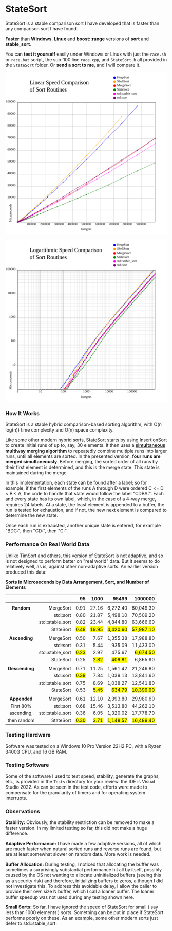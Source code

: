 # StateSort

StateSort is a stable comparison sort I have developed that is faster than any comparison sort I have found.

**Faster** than **Windows**, **Linux** and **boost\:\:range** versions of **sort** and **stable_sort**.

You can **test it yourself** easily under Windows or Linux with just the `race.sh` or `race.bat` script, the sub-100 line `race.cpp`, and `StateSort.h` all provided in the `StateSort` folder. Or **send a sort to me**, and I will compare it.

![Linear Race Results](./Tests/Graph/Results_2025-03-07_16-49.Linear.svg)

![Logarithmic Race Results](./Tests/Graph/Results_2025-03-07_16-49.Logarithmic.svg)

### How It Works

StateSort is a stable hybrid comparison-based sorting algorithm, with O(n log(n)) time complexity and O(n) space complexity.

Like some other modern hybrid sorts, StateSort starts by using InsertionSort to create initial runs of up to, say, 30 elements. It then uses a **<u>simultaneous</u> multiway merging algorithm** to repeatedly combine multiple runs into larger runs, until all elements are sorted.
In the presented version, **four runs are merged simultaneously**. Before merging, the sorted order of all runs by their first element is determined, and this is the merge state. This state is maintained during the merge.

In this implementation, each state can be found after a label; so for example, if the first elements of the runs A through D were ordered C <= D < B < A, the code to handle that state would follow the label "CDBA:".
Each and every state has its own label, which, in the case of a 4-way merge, requires 24 labels. At a state, the least element is appended to a buffer, the run is tested for exhaustion, and if not, the new next element is compared to determine the new state.

Once each run is exhausted, another unique state is entered, for example "BDC:", then "CD:", then "C:".

### Performance On Real World Data

Unlike TimSort and others, this version of StateSort is not adaptive, and so is not designed to perform better on "real world" data. But it seems to do relatively well, as is, against other non-adaptive sorts. An earlier version produced this data:

**Sorts in Microseconds by Data Arrangement, Sort, and Number of Elements**

|                |                  | 95                | 1000               | 95499                 | 1000000                |
|:--------------:| ----------------:| -----------------:| ------------------:| ---------------------:| ----------------------:|
|                |                  |                   |                    |                       |                        |
| **Random**     | MergeSort        | 0.91              | 27.16              | 6,272.40              | 80,049.30              |
|                | std::sort        | 0.80              | 21.87              | 5,498.10              | 70,509.20              |
|                | std::stable_sort | 0.82              | 23.44              | 4,844.80              | 63,666.60              |
|                | StateSort        | <mark>0.48</mark> | <mark>19.95</mark> | <mark>4,420.60</mark> | <mark>57,987.10</mark> |
|                |                  |                   |                    |                       |                        |
| **Ascending**  | MergeSort        | 0.50              | 7.67               | 1,355.38              | 17,988.80              |
|                | std::sort        | 0.31              | 5.44               | 935.09                | 11,433.00              |
|                | std::stable_sort | <mark>0.23</mark> | 2.97               | 475.67                | <mark>6,674.50</mark>  |
|                | StateSort        | 0.25              | <mark>2.82</mark>  | <mark>409.81</mark>   | 6,865.90               |
|                |                  |                   |                    |                       |                        |
| **Descending** | MergeSort        | 0.71              | 11.25              | 1,561.42              | 21,246.80              |
|                | std::sort        | <mark>0.39</mark> | 7.84               | 1,039.13              | 13,841.60              |
|                | std::stable_sort | 0.75              | 8.69               | 1,038.27              | 12,541.80              |
|                | StateSort        | 0.53              | <mark>5.45</mark>  | <mark>634.79</mark>   | <mark>10,399.90</mark> |
|                |                  |                   |                    |                       |                        |
| **Appended**   | MergeSort        | 0.61              | 12.10              | 2,393.80              | 29,980.60              |
| First 80%      | std::sort        | 0.68              | 15.46              | 3,513.80              | 44,262.10              |
| ascending,     | std::stable_sort | 0.36              | 6.05               | 1,320.02              | 17,778.70              |
| then random    | StateSort        | <mark>0.30</mark> | <mark>3.71</mark>  | <mark>1,148.57</mark> | <mark>16,489.40</mark> |

### Testing Hardware

Software was tested on a Windows 10 Pro Version 22H2 PC, with a Ryzen 3400G CPU, and 16 GB RAM.

### Testing Software

Some of the software I used to test speed, stability, generate the graphs, etc., is provided in the `Tests` directory for your review. the IDE is Visual Studio 2022. As can be seen in the test code, efforts were made to compensate for the granularity of timers and for operating system interrupts.

### Observations

**Stability:** Obviously, the stability restriction can be removed to make a faster version. In my limited testing so far, this did not make a huge difference.

**Adaptive Performance:** I have made a few adaptive versions, all of which are much faster when natural sorted runs and reverse runs are found, but are at least somewhat slower on random data. More work is needed.

**Buffer Allocation:** During testing, I noticed that allocating the buffer was sometimes a surprisingly substantial performance hit all by itself, possibly caused by the OS not wanting to allocate uninitialized buffers (seeing this as a security risk) and therefore, initializing buffers to zeros, although I did not investigate this. To address this avoidable delay, I allow the caller to provide their own size N buffer, which I call a loaner buffer. The loaner buffer speedup was not used during any testing shown here.

**Small Sorts:** So far, I have ignored the speed of StateSort for small ( say less than 1000 elements ) sorts. Something can be put in place if StateSort performs poorly on these. As an example, some other modern sorts just defer to std::stable_sort.

